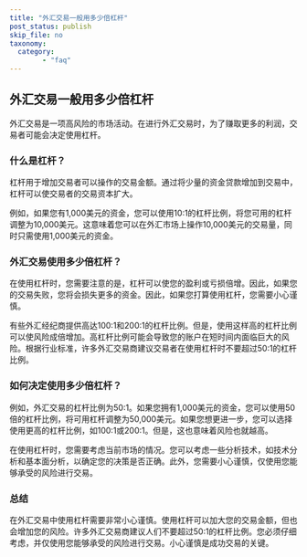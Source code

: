 ```yaml
---
title: "外汇交易一般用多少倍杠杆"
post_status: publish
skip_file: no
taxonomy:
  category:
        - "faq"
---
```


## 外汇交易一般用多少倍杠杆

外汇交易是一项高风险的市场活动。在进行外汇交易时，为了赚取更多的利润，交易者可能会决定使用杠杆。

### 什么是杠杆？

杠杆用于增加交易者可以操作的交易金额。通过将少量的资金贷款增加到交易中，杠杆可以使交易者的交易资本扩大。

例如，如果您有1,000美元的资金，您可以使用10:1的杠杆比例，将您可用的杠杆调整为10,000美元。这意味着您可以在外汇市场上操作10,000美元的交易量，同时只需使用1,000美元的资金。

### 外汇交易使用多少倍杠杆？

在使用杠杆时，您需要注意的是，杠杆可以使您的盈利或亏损倍增。因此，如果您的交易失败，您将会损失更多的资金。因此，如果您打算使用杠杆，您需要小心谨慎。

有些外汇经纪商提供高达100:1和200:1的杠杆比例。但是，使用这样高的杠杆比例可以使风险成倍增加。高杠杆比例可能会导致您的账户在短时间内面临巨大的风险。根据行业标准，许多外汇交易商建议交易者在使用杠杆时不要超过50:1的杠杆比例。

### 如何决定使用多少倍杠杆？

例如，外汇交易的杠杆比例为50:1。如果您拥有1,000美元的资金，您可以使用50倍的杠杆比例，将可用杠杆调整为50,000美元。如果您想更进一步，您可以选择使用更高的杠杆比例，如100:1或200:1。但是，这也意味着风险也就越高。

在使用杠杆时，您需要考虑当前市场的情况。您可以考虑一些分析技术，如技术分析和基本面分析，以确定您的决策是否正确。此外，您需要小心谨慎，仅使用您能够承受的风险进行交易。

### 总结

在外汇交易中使用杠杆需要非常小心谨慎。使用杠杆可以加大您的交易金额，但也会增加您的风险。许多外汇交易商建议人们不要超过50:1的杠杆比例。您必须仔细考虑，并仅使用您能够承受的风险进行交易。小心谨慎是成功交易的关键。
